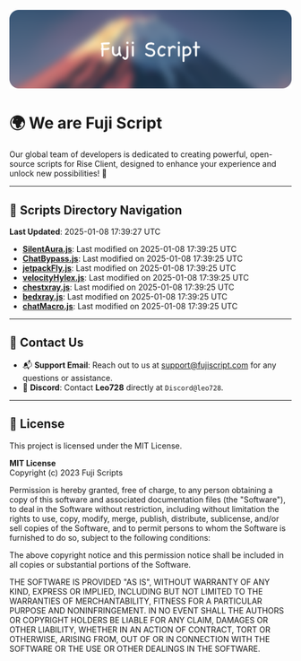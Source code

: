 ![Banner](.github/b.webp)

# 🌍 **We are Fuji Script**

Our global team of developers is dedicated to creating powerful, open-source scripts for Rise Client, designed to enhance your experience and unlock new possibilities! 🌟

---
<!-- SCRIPTS_NAVIGATION_START -->
## 📂 **Scripts Directory Navigation**

**Last Updated**: 2025-01-08 17:39:27 UTC

- **[SilentAura.js](scripts/SilentAura.js)**: Last modified on 2025-01-08 17:39:25 UTC
- **[ChatBypass.js](scripts/ChatBypass.js)**: Last modified on 2025-01-08 17:39:25 UTC
- **[jetpackFly.js](scripts/jetpackFly.js)**: Last modified on 2025-01-08 17:39:25 UTC
- **[velocityHylex.js](scripts/velocityHylex.js)**: Last modified on 2025-01-08 17:39:25 UTC
- **[chestxray.js](scripts/chestxray.js)**: Last modified on 2025-01-08 17:39:25 UTC
- **[bedxray.js](scripts/bedxray.js)**: Last modified on 2025-01-08 17:39:25 UTC
- **[chatMacro.js](scripts/chatMacro.js)**: Last modified on 2025-01-08 17:39:25 UTC

<!-- SCRIPTS_NAVIGATION_END -->

---

## 💬 **Contact Us**  
- 📬 **Support Email**: Reach out to us at [support@fujiscript.com](mailto:support@fujiscript.com) for any questions or assistance.  
- 💬 **Discord**: Contact **Leo728** directly at `Discord@leo728`.

---

## 📜 **License**

This project is licensed under the MIT License.  

**MIT License**  
Copyright (c) 2023 Fuji Scripts  

Permission is hereby granted, free of charge, to any person obtaining a copy of this software and associated documentation files (the "Software"), to deal in the Software without restriction, including without limitation the rights to use, copy, modify, merge, publish, distribute, sublicense, and/or sell copies of the Software, and to permit persons to whom the Software is furnished to do so, subject to the following conditions:  

The above copyright notice and this permission notice shall be included in all copies or substantial portions of the Software.  

THE SOFTWARE IS PROVIDED "AS IS", WITHOUT WARRANTY OF ANY KIND, EXPRESS OR IMPLIED, INCLUDING BUT NOT LIMITED TO THE WARRANTIES OF MERCHANTABILITY, FITNESS FOR A PARTICULAR PURPOSE AND NONINFRINGEMENT. IN NO EVENT SHALL THE AUTHORS OR COPYRIGHT HOLDERS BE LIABLE FOR ANY CLAIM, DAMAGES OR OTHER LIABILITY, WHETHER IN AN ACTION OF CONTRACT, TORT OR OTHERWISE, ARISING FROM, OUT OF OR IN CONNECTION WITH THE SOFTWARE OR THE USE OR OTHER DEALINGS IN THE SOFTWARE.  
